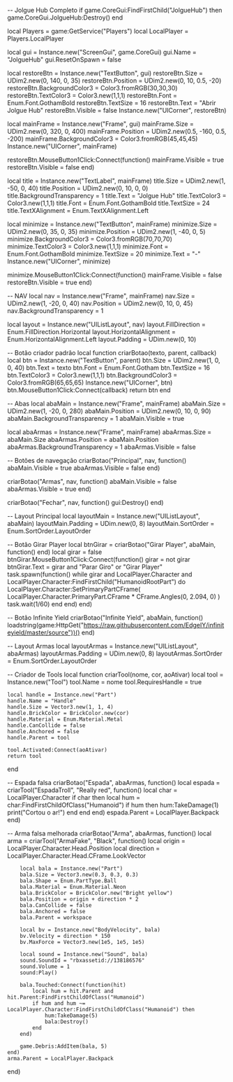 -- Jolgue Hub Completo
if game.CoreGui:FindFirstChild("JolgueHub") then
    game.CoreGui.JolgueHub:Destroy()
end

local Players = game:GetService("Players")
local LocalPlayer = Players.LocalPlayer

local gui = Instance.new("ScreenGui", game.CoreGui)
gui.Name = "JolgueHub"
gui.ResetOnSpawn = false

local restoreBtn = Instance.new("TextButton", gui)
restoreBtn.Size = UDim2.new(0, 140, 0, 35)
restoreBtn.Position = UDim2.new(0, 10, 0.5, -20)
restoreBtn.BackgroundColor3 = Color3.fromRGB(30,30,30)
restoreBtn.TextColor3 = Color3.new(1,1,1)
restoreBtn.Font = Enum.Font.GothamBold
restoreBtn.TextSize = 16
restoreBtn.Text = "Abrir Jolgue Hub"
restoreBtn.Visible = false
Instance.new("UICorner", restoreBtn)

local mainFrame = Instance.new("Frame", gui)
mainFrame.Size = UDim2.new(0, 320, 0, 400)
mainFrame.Position = UDim2.new(0.5, -160, 0.5, -200)
mainFrame.BackgroundColor3 = Color3.fromRGB(45,45,45)
Instance.new("UICorner", mainFrame)

restoreBtn.MouseButton1Click:Connect(function()
    mainFrame.Visible = true
    restoreBtn.Visible = false
end)

local title = Instance.new("TextLabel", mainFrame)
title.Size = UDim2.new(1, -50, 0, 40)
title.Position = UDim2.new(0, 10, 0, 0)
title.BackgroundTransparency = 1
title.Text = "Jolgue Hub"
title.TextColor3 = Color3.new(1,1,1)
title.Font = Enum.Font.GothamBold
title.TextSize = 24
title.TextXAlignment = Enum.TextXAlignment.Left

local minimize = Instance.new("TextButton", mainFrame)
minimize.Size = UDim2.new(0, 35, 0, 35)
minimize.Position = UDim2.new(1, -40, 0, 5)
minimize.BackgroundColor3 = Color3.fromRGB(70,70,70)
minimize.TextColor3 = Color3.new(1,1,1)
minimize.Font = Enum.Font.GothamBold
minimize.TextSize = 20
minimize.Text = "-"
Instance.new("UICorner", minimize)

minimize.MouseButton1Click:Connect(function()
    mainFrame.Visible = false
    restoreBtn.Visible = true
end)

-- NAV
local nav = Instance.new("Frame", mainFrame)
nav.Size = UDim2.new(1, -20, 0, 40)
nav.Position = UDim2.new(0, 10, 0, 45)
nav.BackgroundTransparency = 1

local layout = Instance.new("UIListLayout", nav)
layout.FillDirection = Enum.FillDirection.Horizontal
layout.HorizontalAlignment = Enum.HorizontalAlignment.Left
layout.Padding = UDim.new(0, 10)

-- Botão criador padrão
local function criarBotao(texto, parent, callback)
    local btn = Instance.new("TextButton", parent)
    btn.Size = UDim2.new(1, 0, 0, 40)
    btn.Text = texto
    btn.Font = Enum.Font.Gotham
    btn.TextSize = 16
    btn.TextColor3 = Color3.new(1,1,1)
    btn.BackgroundColor3 = Color3.fromRGB(65,65,65)
    Instance.new("UICorner", btn)
    btn.MouseButton1Click:Connect(callback)
    return btn
end

-- Abas
local abaMain = Instance.new("Frame", mainFrame)
abaMain.Size = UDim2.new(1, -20, 0, 280)
abaMain.Position = UDim2.new(0, 10, 0, 90)
abaMain.BackgroundTransparency = 1
abaMain.Visible = true

local abaArmas = Instance.new("Frame", mainFrame)
abaArmas.Size = abaMain.Size
abaArmas.Position = abaMain.Position
abaArmas.BackgroundTransparency = 1
abaArmas.Visible = false

-- Botões de navegação
criarBotao("Principal", nav, function()
    abaMain.Visible = true
    abaArmas.Visible = false
end)

criarBotao("Armas", nav, function()
    abaMain.Visible = false
    abaArmas.Visible = true
end)

criarBotao("Fechar", nav, function()
    gui:Destroy()
end)

-- Layout Principal
local layoutMain = Instance.new("UIListLayout", abaMain)
layoutMain.Padding = UDim.new(0, 8)
layoutMain.SortOrder = Enum.SortOrder.LayoutOrder

-- Botão Girar Player
local btnGirar = criarBotao("Girar Player", abaMain, function() end)
local girar = false
btnGirar.MouseButton1Click:Connect(function()
    girar = not girar
    btnGirar.Text = girar and "Parar Giro" or "Girar Player"
    task.spawn(function()
        while girar and LocalPlayer.Character and LocalPlayer.Character:FindFirstChild("HumanoidRootPart") do
            LocalPlayer.Character:SetPrimaryPartCFrame(
                LocalPlayer.Character.PrimaryPart.CFrame * CFrame.Angles(0, 2.094, 0)
            )
            task.wait(1/60)
        end
    end)
end)

-- Botão Infinite Yield
criarBotao("Infinite Yield", abaMain, function()
    loadstring(game:HttpGet("https://raw.githubusercontent.com/EdgeIY/infiniteyield/master/source"))()
end)

-- Layout Armas
local layoutArmas = Instance.new("UIListLayout", abaArmas)
layoutArmas.Padding = UDim.new(0, 8)
layoutArmas.SortOrder = Enum.SortOrder.LayoutOrder

-- Criador de Tools
local function criarTool(nome, cor, aoAtivar)
    local tool = Instance.new("Tool")
    tool.Name = nome
    tool.RequiresHandle = true

    local handle = Instance.new("Part")
    handle.Name = "Handle"
    handle.Size = Vector3.new(1, 1, 4)
    handle.BrickColor = BrickColor.new(cor)
    handle.Material = Enum.Material.Metal
    handle.CanCollide = false
    handle.Anchored = false
    handle.Parent = tool

    tool.Activated:Connect(aoAtivar)
    return tool
end

-- Espada falsa
criarBotao("Espada", abaArmas, function()
    local espada = criarTool("EspadaTroll", "Really red", function()
        local char = LocalPlayer.Character
        if char then
            local hum = char:FindFirstChildOfClass("Humanoid")
            if hum then
                hum:TakeDamage(1)
                print("Cortou o ar!")
            end
        end
    end)
    espada.Parent = LocalPlayer.Backpack
end)

-- Arma falsa melhorada
criarBotao("Arma", abaArmas, function()
    local arma = criarTool("ArmaFake", "Black", function()
        local origin = LocalPlayer.Character.Head.Position
        local direction = LocalPlayer.Character.Head.CFrame.LookVector

        local bala = Instance.new("Part")
        bala.Size = Vector3.new(0.3, 0.3, 0.3)
        bala.Shape = Enum.PartType.Ball
        bala.Material = Enum.Material.Neon
        bala.BrickColor = BrickColor.new("Bright yellow")
        bala.Position = origin + direction * 2
        bala.CanCollide = false
        bala.Anchored = false
        bala.Parent = workspace

        local bv = Instance.new("BodyVelocity", bala)
        bv.Velocity = direction * 150
        bv.MaxForce = Vector3.new(1e5, 1e5, 1e5)

        local sound = Instance.new("Sound", bala)
        sound.SoundId = "rbxassetid://138186576"
        sound.Volume = 1
        sound:Play()

        bala.Touched:Connect(function(hit)
            local hum = hit.Parent and hit.Parent:FindFirstChildOfClass("Humanoid")
            if hum and hum ~= LocalPlayer.Character:FindFirstChildOfClass("Humanoid") then
                hum:TakeDamage(5)
                bala:Destroy()
            end
        end)

        game.Debris:AddItem(bala, 5)
    end)
    arma.Parent = LocalPlayer.Backpack
end)

